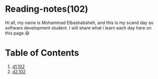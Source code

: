 # Reading-notes(102) 
Hi all, my name is Mohammad Elbashabsheh, and this is my scand day as software development student.
I will share what i learn each day here on this page.:smile:

# Table of Contents

1. [d1.102](https://mobash96.github.io/Reading-notes/c102-01.md)
2. [d2.102](https://mobash96.github.io/Reading-notes/102-02.md)


